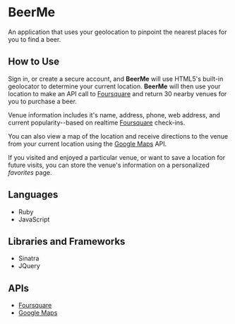 # BeerMe
An application that uses your geolocation to pinpoint the nearest places for you to find a beer.

## How to Use

Sign in, or create a secure account, and **BeerMe** will use HTML5's built-in geolocator to determine your current location. **BeerMe** will then use your location to make an API call to [Foursquare](http://foursquare.com) and return 30 nearby venues for you to purchase a beer.

Venue information includes it's name, address, phone, web address, and current popularity--based on realtime [Foursquare](http://foursquare.com) check-ins.

You can also view a map of the location and receive directions to the venue from your current location using the [Google Maps](http://maps.google.com) API.

If you visited and enjoyed a particular venue, or want to save a location for future visits, you can store the venue's information on a personalized *favorites* page.

## Languages

- Ruby
- JavaScript

## Libraries and Frameworks

- Sinatra
- JQuery

## APIs

- [Foursquare](https://developer.foursquare.com/)
- [Google Maps](https://developers.google.com/maps/)